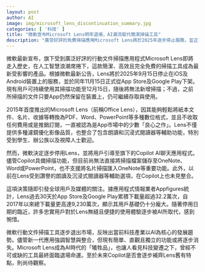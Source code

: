 ```yaml
---
layout: post
author: AI
image: img/microsoft_lens_discontinuation_summary.jpg
categories: [ '科技' ]
title: "微軟宣布Microsoft Lens明年退場，AI潮流取代簡潔掃描工具"
description: "廣受好評的免費掃描應用Microsoft Lens將於2025年逐步停止服務，並正式下架，其便捷功能受AI新世代Copilot取代，但目前Copilot尚未完全承接Lens的輔助與整合特色，全球上千萬用戶感嘆良心工具退出市場，科技走向AI核心的趨勢益發明顯。"
---
```

微軟最新宣布，旗下受到廣泛好評的行動文件掃描應用程式Microsoft Lens即將走入歷史，在人工智慧浪潮席捲下，這款簡潔、高效且完全免費的掃描工具成為最新受影響的產品。根據微軟最新公告，Lens將於2025年9月15日停止在iOS及Android裝置上的服務，並於同年11月15日正式從App Store及Google Play下架。現有用戶可持續使用其掃描功能至12月15日，隨後將無法新增掃描；不過，之前所掃描的文件只要App仍然保留在裝置上，仍可繼續存取與使用。

2015年首度推出的Microsoft Lens（前稱Office Lens），因其能夠輕鬆將紙本文件、名片、收據等轉換為PDF、Word、PowerPoint等多種數位格式，並且不收取任何費用或是推銷訂閱，一直被認為是App市場中的少數「良心之作」。Lens不僅提供多種濾鏡優化影像品質，也整合了包含朗讀和沉浸式閱讀器等輔助功能，特別受到學生、辦公族以及視障人士歡迎。

然而，微軟決定逐步停用Lens，並將用戶引導至旗下的Copilot AI聊天應用程式。儘管Copilot具備掃描功能，但目前尚無法直接將掃描檔案儲存至OneNote、Word或PowerPoint，也不支援將名片掃描匯入OneNote等重要功能。此外，以前在Lens受到讚譽的朗讀及沉浸式閱讀器等輔助選項，在Copilot上也未見整合。

這項決策隨即引發全球用戶及媒體的關注。據應用程式情報業者Appfigures統計，Lens過去30天於App Store及Google Play累積下載量超過32.2萬次，自2017年以來總下載量更高達9,230萬次，顯示其用戶基礎仍十分龐大。隨著停用日期的臨近，許多忠實用戶對於Lens無縫且便捷的使用體驗逐步被AI所取代，感到惋惜。

微軟行動文件掃描工具逐步退出市場，反映出當前科技產業以AI為核心的發展趨勢。儘管新一代應用強調智慧與整合，但現有簡單、直觀且獨立的功能或將逐步消失。Microsoft Lens成為AI時代的「犧牲品」，也讓人看見科技變遷之下，曾經不可或缺的工具最終面臨退場命運。至於未來Copilot是否會逐步補齊Lens舊有特點，則尚待觀察。